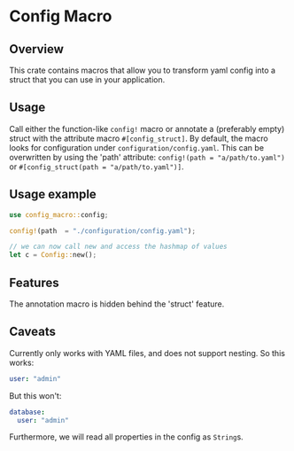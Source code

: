 # Config Macro

## Overview

This crate contains macros that allow you to transform yaml config into a struct that you can use in your application.

## Usage

Call either the function-like `config!` macro or annotate a (preferably empty) struct with the attribute macro `#[config_struct]`.
By default, the macro looks for configuration under `configuration/config.yaml`.
This can be overwritten by using the 'path' attribute: `config!(path = "a/path/to.yaml")` or `#[config_struct(path = "a/path/to.yaml")]`.

## Usage example

```rust
use config_macro::config;

config!(path  = "./configuration/config.yaml");

// we can now call new and access the hashmap of values
let c = Config::new();
```

## Features

The annotation macro is hidden behind the 'struct' feature.

## Caveats

Currently only works with YAML files, and does not support nesting.
So this works:

```yaml
user: "admin"
```

But this won't:

```yaml
database:
  user: "admin"
```

Furthermore, we will read all properties in the config as `String`s.
